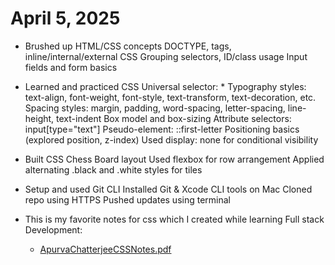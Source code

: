 # April 5, 2025

- Brushed up HTML/CSS concepts
  DOCTYPE, tags, inline/internal/external CSS
  Grouping selectors, ID/class usage
  Input fields and form basics

- Learned and practiced CSS
  Universal selector: \*
  Typography styles: text-align, font-weight, font-style, text-transform, text-decoration, etc.
  Spacing styles: margin, padding, word-spacing, letter-spacing, line-height, text-indent
  Box model and box-sizing
  Attribute selectors: input[type="text"]
  Pseudo-element: ::first-letter
  Positioning basics (explored position, z-index)
  Used display: none for conditional visibility

- Built CSS Chess Board layout
  Used flexbox for row arrangement
  Applied alternating .black and .white styles for tiles

- Setup and used Git CLI
  Installed Git & Xcode CLI tools on Mac
  Cloned repo using HTTPS
  Pushed updates using terminal
- This is my favorite notes for css which I created while learning Full stack Development:
  - [ApurvaChatterjeeCSSNotes.pdf](https://github.com/user-attachments/files/19614671/ApurvaChatterjeeCSSNotes.pdf)
